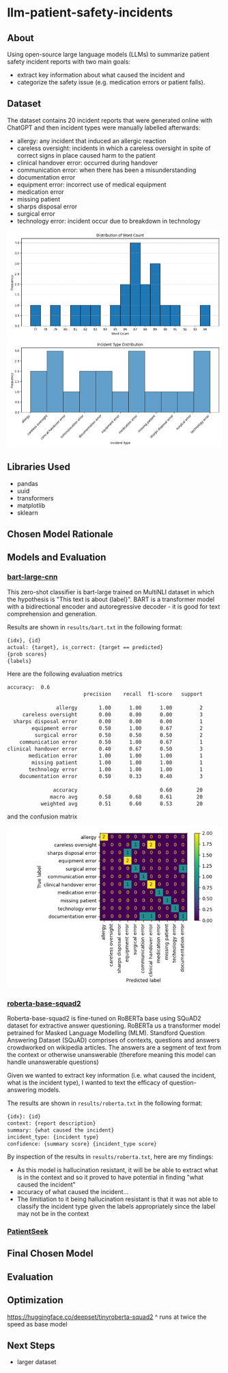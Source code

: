 # llm-patient-safety-incidents

## About
Using open-source large language models (LLMs) to summarize patient safety incident reports with two main goals:
- extract key information about what caused the incident and
- categorize the safety issue (e.g. medication errors or patient falls).

## Dataset
The dataset contains 20 incident reports that were generated online with ChatGPT and then incident types were manually labelled afterwards:
- allergy: any incident that induced an allergic reaction
- careless oversight: incidents in which a careless oversight in spite of correct signs in place caused harm to the patient
- clinical handover error: occurred during handover
- communication error: when there has been a misunderstanding
- documentation error
- equipment error: incorrect use of medical equipment
- medication error
- missing patient
- sharps disposal error
- surgical error
- technology error: incident occur due to breakdown in technology


![word count](diagrams/word_counts.png)
![incident types](diagrams/incident_types.png)


## Libraries Used
- pandas
- uuid
- transformers
- matplotlib
- sklearn

## Chosen Model Rationale


## Models and Evaluation
### [bart-large-cnn](https://huggingface.co/facebook/bart-large-cnn)
This zero-shot classifier is bart-large trained on MultiNLI dataset in which the hypothesis is "This text is about {label}". BART is a transformer model with a bidirectional encoder and autoregressive decoder - it is good for text comprehension and generation.

Results are shown in `results/bart.txt` in the following format:
```
{idx}, {id}
actual: {target}, is_correct: {target == predicted}
{prob scores}
{labels}
```

Here are the following evaluation metrics
```
accuracy:  0.6
                         precision    recall  f1-score   support

                allergy       1.00      1.00      1.00         2
     careless oversight       0.00      0.00      0.00         3
  sharps disposal error       0.00      0.00      0.00         1
        equipment error       0.50      1.00      0.67         2
         surgical error       0.50      0.50      0.50         2
    communication error       0.50      1.00      0.67         1
clinical handover error       0.40      0.67      0.50         3
       medication error       1.00      1.00      1.00         1
        missing patient       1.00      1.00      1.00         1
       technology error       1.00      1.00      1.00         1
    documentation error       0.50      0.33      0.40         3

               accuracy                           0.60        20
              macro avg       0.58      0.68      0.61        20
           weighted avg       0.51      0.60      0.53        20
```

and the confusion matrix

![bart cm](diagrams/bart_cm.png)

### [roberta-base-squad2](https://huggingface.co/deepset/roberta-base-squad2)
Roberta-base-squad2 is fine-tuned on RoBERTa base using SQuAD2 dataset for extractive answer questioning. RoBERTa us a transformer model
petrained for Masked Language Modelling (MLM). Standford Question Answering Dataset (SQuAD) comprises of contexts, questions and answers crowdworked on wikipedia articles. The answers are a segment of text from the context or otherwise unanswerable (therefore meaning this model can handle unanswerable questions)

Given we wanted to extract key information (i.e. what caused the incident, what is the incident type), I wanted to text the efficacy of question-answering models.

The results are shown in `results/roberta.txt` in the following format:
```
{idx}: {id}
context: {report description}
summary: {what caused the incident}
incident_type: {incident type}
confidence: {summary score} {incident_type score}
```

By inspection of the results in `results/roberta.txt`, here are my findings:
- As this model is hallucination resistant, it will be be able to extract what is in the context and so it proved to have potential in finding "what caused the incident"
- accuracy of what caused the incident...
- The limitiation to it being hallucination resistant is that it was not able to classify the incident type given the labels appropriately since the label may not be in the context

### [PatientSeek](https://huggingface.co/whyhow-ai/PatientSeek)


## Final Chosen Model


## Evaluation

## Optimization
https://huggingface.co/deepset/tinyroberta-squad2
^ runs at twice the speed as base model

## Next Steps
- larger dataset
